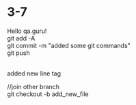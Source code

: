 # 3-7

Hello qa.guru!<br>
git add -A<br>
git commit -m "added some git commands"<br>
git push<br><br>

added new line tag

//join other branch<br>
git checkout -b add_new_file
